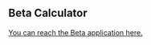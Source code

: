 ## Beta Calculator

[You can reach the Beta application here.](https://coldalgorithms-markowitz-ai-homepage-d81ifq.streamlit.app/)
